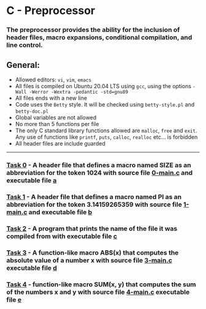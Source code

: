 # C - Preprocessor
### The preprocessor provides the ability for the inclusion of header files, macro expansions, conditional compilation, and line control.
 
## General:

* Allowed editors: `vi`, `vim`, `emacs`
* All files is compiled on Ubuntu 20.04 LTS using `gcc`, using the options `-Wall -Werror -Wextra -pedantic -std=gnu89`
* All files ends with a new line
* Code uses the `Betty` style. It will be checked using `betty-style.pl` and `betty-doc.pl`
* Global variables are not allowed
* No more than 5 functions per file
* The only C standard library functions allowed are `malloc`, `free` and `exit`. Any use of functions like `printf`, `puts`, `calloc`, `realloc` etc… is forbidden
* All header files are include guarded
--- 

### [Task 0](0-object_like_macro.h) - A header file that defines a macro named SIZE as an abbreviation for the token 1024 with source file [0-main.c](0-main.c) and executable file [a](a)

### [Task 1](1-pi.h) - A header file that defines a macro named PI as an abbreviation for the token 3.14159265359 with source file [1-main.c](1-main.c) and executable file [b](b)

### [Task 2](2-main.c) - A program that prints the name of the file it was compiled from with executable file [c](c)

### [Task 3](3-function_like_macro.h) - A function-like macro ABS(x) that computes the absolute value of a number x with source file [3-main.c](3-main.c) executable file [d](d)

### [Task 4](4-sum.h) - function-like macro SUM(x, y) that computes the sum of the numbers x and y with source file [4-main.c](4-main.c) executable file [e](e)
